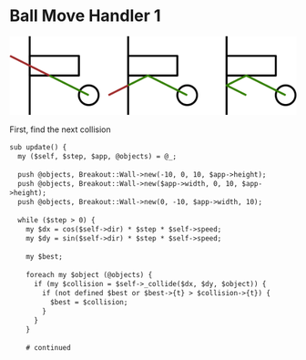 # Ball Move Handler 1

![Collision diagram](fig1.png)

First, find the next collision

    sub update() {
      my ($self, $step, $app, @objects) = @_;

      push @objects, Breakout::Wall->new(-10, 0, 10, $app->height);
      push @objects, Breakout::Wall->new($app->width, 0, 10, $app->height);
      push @objects, Breakout::Wall->new(0, -10, $app->width, 10);

      while ($step > 0) {
        my $dx = cos($self->dir) * $step * $self->speed;
        my $dy = sin($self->dir) * $step * $self->speed;

        my $best;

        foreach my $object (@objects) {
          if (my $collision = $self->_collide($dx, $dy, $object)) {
            if (not defined $best or $best->{t} > $collision->{t}) {
              $best = $collision;
            }
          }
        }

        # continued
